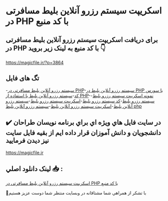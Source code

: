 # اسکریپت سیستم رزرو آنلاین بلیط مسافرتی در PHP با کد منبع

## برای دریافت اسکریپت سیستم رزرو آنلاین بلیط مسافرتی در PHP با کد منبع به لینک زیر بروید 👇

https://magicfile.ir/?p=3864

## تگ های فایل

-[سیستم رزرو آنلاین بلیط مسافرتی در PHP](https://magicfile.ir/product/%d8%a7%d8%b3%da%a9%d8%b1%db%8c%d9%be%d8%aa%d8%b3%db%8c%d8%b3%d8%aa%d9%85-%d8%b1%d8%b2%d8%b1%d9%88-%d8%a2%d9%86%d9%84%d8%a7%db%8c%d9%86-%d8%a8%d9%84%db%8c%d8%b7-%d9%85%d8%b3%d8%a7%d9%81%d8%b1%d8%aa%db%8c-%d8%af%d8%b1-php/)-[سیستم رزرو آنلاین بلیط در PHP با سورس کد](https://magicfile.ir/product/%d8%a7%d8%b3%da%a9%d8%b1%db%8c%d9%be%d8%aa%d8%b3%db%8c%d8%b3%d8%aa%d9%85-%d8%b1%d8%b2%d8%b1%d9%88-%d8%a2%d9%86%d9%84%d8%a7%db%8c%d9%86-%d8%a8%d9%84%db%8c%d8%b7-%d9%85%d8%b3%d8%a7%d9%81%d8%b1%d8%aa%db%8c-%d8%af%d8%b1-php/)-[سیستم رزرو آنلاین بلیط با استفاده از PHP](https://magicfile.ir/product/%d8%a7%d8%b3%da%a9%d8%b1%db%8c%d9%be%d8%aa%d8%b3%db%8c%d8%b3%d8%aa%d9%85-%d8%b1%d8%b2%d8%b1%d9%88-%d8%a2%d9%86%d9%84%d8%a7%db%8c%d9%86-%d8%a8%d9%84%db%8c%d8%b7-%d9%85%d8%b3%d8%a7%d9%81%d8%b1%d8%aa%db%8c-%d8%af%d8%b1-php/)-[نمونه اسکریپت سیستم رزرو بلیط](https://magicfile.ir/product/%d8%a7%d8%b3%da%a9%d8%b1%db%8c%d9%be%d8%aa%d8%b3%db%8c%d8%b3%d8%aa%d9%85-%d8%b1%d8%b2%d8%b1%d9%88-%d8%a2%d9%86%d9%84%d8%a7%db%8c%d9%86-%d8%a8%d9%84%db%8c%d8%b7-%d9%85%d8%b3%d8%a7%d9%81%d8%b1%d8%aa%db%8c-%d8%af%d8%b1-php/)-[سیستم رزرو بلیط](https://magicfile.ir/product/%d8%a7%d8%b3%da%a9%d8%b1%db%8c%d9%be%d8%aa%d8%b3%db%8c%d8%b3%d8%aa%d9%85-%d8%b1%d8%b2%d8%b1%d9%88-%d8%a2%d9%86%d9%84%d8%a7%db%8c%d9%86-%d8%a8%d9%84%db%8c%d8%b7-%d9%85%d8%b3%d8%a7%d9%81%d8%b1%d8%aa%db%8c-%d8%af%d8%b1-php/)-[کد سیستم رزرو بلیط](https://magicfile.ir/product/%d8%a7%d8%b3%da%a9%d8%b1%db%8c%d9%be%d8%aa%d8%b3%db%8c%d8%b3%d8%aa%d9%85-%d8%b1%d8%b2%d8%b1%d9%88-%d8%a2%d9%86%d9%84%d8%a7%db%8c%d9%86-%d8%a8%d9%84%db%8c%d8%b7-%d9%85%d8%b3%d8%a7%d9%81%d8%b1%d8%aa%db%8c-%d8%af%d8%b1-php/)-[اسکریپت سیستم رزرو بلیط](https://magicfile.ir/product/%d8%a7%d8%b3%da%a9%d8%b1%db%8c%d9%be%d8%aa%d8%b3%db%8c%d8%b3%d8%aa%d9%85-%d8%b1%d8%b2%d8%b1%d9%88-%d8%a2%d9%86%d9%84%d8%a7%db%8c%d9%86-%d8%a8%d9%84%db%8c%d8%b7-%d9%85%d8%b3%d8%a7%d9%81%d8%b1%d8%aa%db%8c-%d8%af%d8%b1-php/)-[سیستم رزرو آنلاین بلیط](https://magicfile.ir/product/%d8%a7%d8%b3%da%a9%d8%b1%db%8c%d9%be%d8%aa%d8%b3%db%8c%d8%b3%d8%aa%d9%85-%d8%b1%d8%b2%d8%b1%d9%88-%d8%a2%d9%86%d9%84%d8%a7%db%8c%d9%86-%d8%a8%d9%84%db%8c%d8%b7-%d9%85%d8%b3%d8%a7%d9%81%d8%b1%d8%aa%db%8c-%d8%af%d8%b1-php/)-[اسکریپت سیستم رزرو آنلاین بلیط](https://magicfile.ir/product/%d8%a7%d8%b3%da%a9%d8%b1%db%8c%d9%be%d8%aa%d8%b3%db%8c%d8%b3%d8%aa%d9%85-%d8%b1%d8%b2%d8%b1%d9%88-%d8%a2%d9%86%d9%84%d8%a7%db%8c%d9%86-%d8%a8%d9%84%db%8c%d8%b7-%d9%85%d8%b3%d8%a7%d9%81%d8%b1%d8%aa%db%8c-%d8%af%d8%b1-php/)-[سیستم رزرو آنلاین بلیط php](https://magicfile.ir/product/%d8%a7%d8%b3%da%a9%d8%b1%db%8c%d9%be%d8%aa%d8%b3%db%8c%d8%b3%d8%aa%d9%85-%d8%b1%d8%b2%d8%b1%d9%88-%d8%a2%d9%86%d9%84%d8%a7%db%8c%d9%86-%d8%a8%d9%84%db%8c%d8%b7-%d9%85%d8%b3%d8%a7%d9%81%d8%b1%d8%aa%db%8c-%d8%af%d8%b1-php/)

## ✔️ در سايت فايل هاي ويژه اي براي برنامه نويسان طراحان دانشجويان و دانش آموزان قرار داده ايم از بقيه فايل سايت نيز ديدن فرماييد

https://magicfile.ir


## لينک دانلود اصلي 📥 :

[اسکریپت سیستم رزرو آنلاین بلیط مسافرتی در PHP با کد منبع](https://magicfile.ir/product/%d8%a7%d8%b3%da%a9%d8%b1%db%8c%d9%be%d8%aa%d8%b3%db%8c%d8%b3%d8%aa%d9%85-%d8%b1%d8%b2%d8%b1%d9%88-%d8%a2%d9%86%d9%84%d8%a7%db%8c%d9%86-%d8%a8%d9%84%db%8c%d8%b7-%d9%85%d8%b3%d8%a7%d9%81%d8%b1%d8%aa%db%8c-%d8%af%d8%b1-php/) 


🙏با تشکر از همراهي شما مشتاقانه در وبسایت منتظر شما دوست عزیز هستیم

